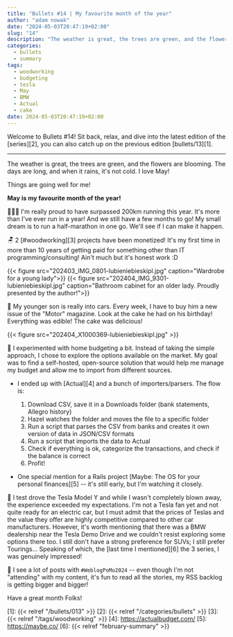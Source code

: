 ```yaml
---
title: "Bullets #14 | My favourite month of the year"
author: "adam nowak"
date: "2024-05-03T20:47:19+02:00"
slug: "14"
description: "The weather is great, the trees are green, and the flowers are blooming. The days are long, and when it rains, it's not cold. I love May! Things are going well for me!"
categories:
  - bullets
  - summary
tags: 
  - woodworking
  - budgeting
  - tesla
  - May
  - BMW
  - Actual
  - cake
date: 2024-05-03T20:47:19+02:00
---
```


Welcome to Bullets #14! Sit back, relax, and dive into the latest edition of the [series][2], you can also catch up on the previous edition [bullets/13][1].

---

The weather is great, the trees are green, and the flowers are blooming. The days are long, and when it rains, it's not cold. I love May!

Things are going well for me!

**May is my favourite month of the year!**

🏃🏻‍♂️ I'm really proud to have surpassed 200km running this year. It's more than I've ever run in a year! And we still have a few months to go! My small dream is to run a half-marathon in one go. We'll see if I can make it happen.

🪑 2 [#woodworking][3] projects have been monetized! It's my first time in more than 10 years of getting paid for something other than IT programming/consulting! Ain't much but it's honest work :D

{{< figure src="202403_IMG_0801-lubieniebieskipl.jpg" caption="Wardrobe for a young lady">}}
{{< figure src="202404_IMG_9301-lubieniebieskipl.jpg" caption="Bathroom cabinet for an older lady. Proudly presented by the author!">}}

🎂 My younger son is really into cars. Every week, I have to buy him a new issue of the "Motor" magazine. Look at the cake he had on his birthday! Everything was edible! The cake was delicious!

{{< figure src="202404_X1000369-lubieniebieskipl.jpg" >}}

🏦 I experimented with home budgeting a bit. Instead of taking the simple approach, I chose to explore the options available on the market. My goal was to find a self-hosted, open-source solution that would help me manage my budget and allow me to import from different sources.

* I ended up with [Actual][4] and a bunch of importers/parsers. The flow is:
  1. Download CSV, save it in a Downloads folder (bank statements, Allegro history)
  2. Hazel watches the folder and moves the file to a specific folder
  3. Run a script that parses the CSV from banks and creates it own version of data in JSON/CSV formats
  4. Run a script that imports the data to Actual
  5. Check if everything is ok, categorize the transactions, and check if the balance is correct
  6. Profit!

* One special mention for a Rails project [Maybe: The OS for your personal finances][5] -- it's still early, but I'm watching it closely.

🚗 I test drove the Tesla Model Y and while I wasn't completely blown away, the experience exceeded my expectations. I'm not a Tesla fan yet and not quite ready for an electric car, but I must admit that the prices of Teslas and the value they offer are highly competitive compared to other car manufacturers. However, it's worth mentioning that there was a BMW dealership near the Tesla Demo Drive and we couldn't resist exploring some options there too. I still don't have a strong preference for SUVs; I still prefer Tourings... Speaking of which, the [last time I mentioned][6] the 3 series, I was genuinely impressed!

📝 I see a lot of posts with `#WeblogPoMo2024` -- even though I'm not "attending" with my content, it's fun to read all the stories, my RSS backlog is getting bigger and bigger!

Have a great month Folks!

[1]: {{< relref "/bullets/013" >}}
[2]: {{< relref "/categories/bullets" >}}
[3]: {{< relref "/tags/woodworking" >}}
[4]: https://actualbudget.com/
[5]: https://maybe.co/
[6]: {{< relref "february-summary" >}}
